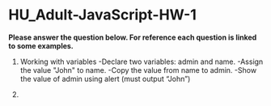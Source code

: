 # HU_Adult-JavaScript-HW-1
**__Please answer the question below. For reference each question is linked to some examples.__**

1. Working with variables
    -Declare two variables: admin and name.
    -Assign the value "John" to name.
    -Copy the value from name to admin.
    -Show the value of admin using alert (must output “John”)

2. 

